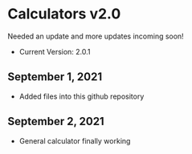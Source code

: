# Calculators v2.0
Needed an update and more updates incoming soon!
- Current Version: 2.0.1
## September 1, 2021
- Added files into this github repository
## September 2, 2021
- General calculator finally working
